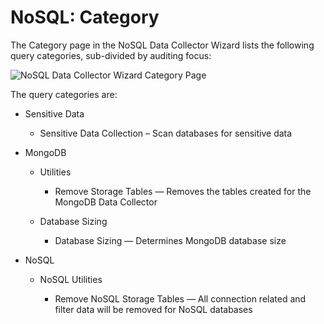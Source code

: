 # NoSQL: Category

The Category page in the NoSQL Data Collector Wizard lists the following query categories, sub-divided by auditing focus:

![NoSQL Data Collector Wizard Category Page](/img/product_docs/accessanalyzer/enterpriseauditor/admin/datacollector/adinventory/category.png)

The query categories are:

- Sensitive Data

  - Sensitive Data Collection – Scan databases for sensitive data
- MongoDB

  - Utilities

    - Remove Storage Tables — Removes the tables created for the MongoDB Data Collector
  - Database Sizing

    - Database Sizing — Determines MongoDB database size
- NoSQL

  - NoSQL Utilities

    - Remove NoSQL Storage Tables — All connection related and filter data will be removed for NoSQL databases
